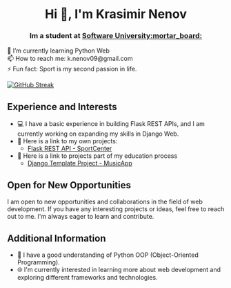 <h1 align="center">Hi 👋, I'm Krasimir Nenov</h1>
<h3 align="center">Im a student at <a href="https://softuni.bg/">Software University:mortar_board:</a></h3>

<div class="container">
  <div class="content">
    <p>
      🌱 I’m currently learning Python Web<br>
      📫 How to reach me: k.nenov09@gmail.com<br>
      ⚡ Fun fact: Sport is my second passion in life.
    </p>
  </div>
  <div class="streak-container">
    <a href="https://streak-stats.demolab.com?user=nenovKrasimir&theme=transparent&date_format=M%20j%5B%2C%20Y%5D">
      <img src="https://streak-stats.demolab.com?user=nenovKrasimir&theme=transparent&date_format=M%20j%5B%2C%20Y%5D" alt="GitHub Streak" />
    </a>
  </div>
</div>



## Experience and Interests

- :computer: I have a basic experience in building Flask REST APIs, and I am currently working on expanding my skills in Django Web.
- :link: Here is a link to my own projects:<br>
  - [Flask REST API - SportCenter](https://github.com/nenovKrasimir/SportCenterProject)
- :link: Here is a link to projects part of my education process
  - [Django Template Project - MusicApp](https://github.com/nenovKrasimir/django_basics_my_music_app) 

## Open for New Opportunities

I am open to new opportunities and collaborations in the field of web development. If you have any interesting projects or ideas, feel free to reach out to me. I'm always eager to learn and contribute.

## Additional Information

- :snake: I have a good understanding of Python OOP (Object-Oriented Programming).
- :globe_with_meridians: I'm currently interested in learning more about web development and exploring different frameworks and technologies.



